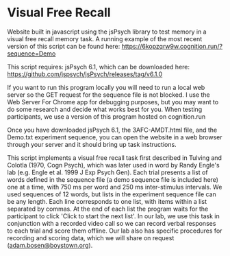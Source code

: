 # Visual Free Recall
Website built in javascript using the jsPsych library to test memory in a visual free recall memory task.
A running example of the most recent version of this script can be found here: https://6kopzqrw9w.cognition.run/?sequence=Demo

This script requires:
jsPsych 6.1, which can be downloaded here: https://github.com/jspsych/jsPsych/releases/tag/v6.1.0

If you want to run this program locally you will need to run a local web server so the GET request for the sequence file is not blocked.  I use the Web Server For Chrome app for debugging purposes, but you may want to do some research and decide what works best for you. When testing participants, we use a version of this program hosted on cognition.run

Once you have downloaded jsPsych 6.1, the 3AFC-AMDT.html file, and the Demo.txt experiment sequence, you can open the website in a web browser through your server and it should bring up task instructions.

This script implements a visual free recall task first described in Tulving and Colotla (1970, Cogn Psych), which was later used in word by Randy Engle's lab (e.g. Engle et al. 1999 J Exp Psych Gen). Each trial presents a list of words defined in the sequence file (a demo sequence file is included here) one at a time, with 750 ms per word and 250 ms inter-stimulus intervals. We used sequences of 12 words, but lists in the experiment sequence file can be any length. Each line corresponds to one list, with items within a list separated by commas. At the end of each list the program waits for the participant to click 'Click to start the next list'.  In our lab, we use this task in conjunction with a recorded video call so we can record verbal responses to each trial and score them offline.  Our lab also has specific procedures for recording and scoring data, which we will share on request (adam.bosen@boystown.org).
